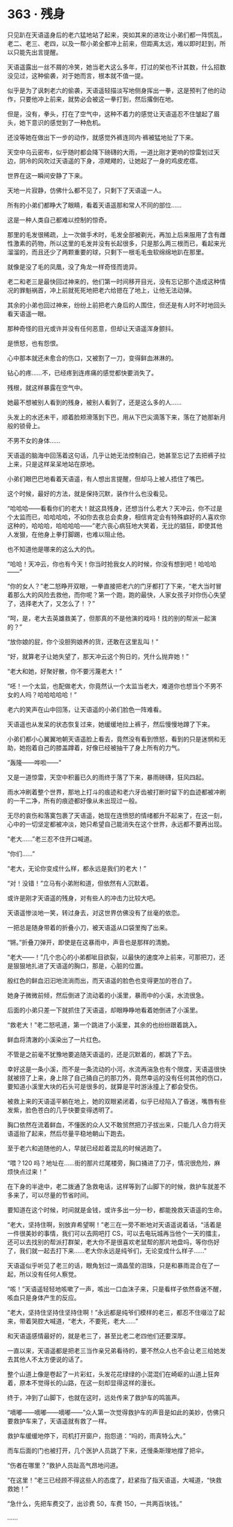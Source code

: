 # 363 · 残身

只见趴在天语遥身后的老六猛地站了起来，突如其来的进攻让小弟们都一阵慌乱，老二、老三、老四，以及一帮小弟全都冲上前来，但距离太远，难以即时赶到，所以只能先出言提醒。

天语遥露出一丝不屑的冷笑，她当老大这么多年，打过的架也不计其数，什么招数没见过，这种偷袭，对于她而言，根本就不值一提。

似乎是为了讽刺老六的偷袭，天语遥轻描淡写地侧身挥出一拳，这是预判了他的动作，只要他冲上前来，就势必会被这一拳打到，然后撂倒在地。

但是，没有，拳头，打在了空气中，这种不着力的感觉让天语遥忍不住皱起了眉头，她下意识的感觉到了一种危机。

还没等她在做出下一步的动作，就感觉外裤连同内·裤被猛地扯了下来。

天空中乌云密布，似乎随时都会降下磅礴的大雨，一道比刚才更响的惊雷划过天边，阴冷的风吹过天语遥的下身，凉飕飕的，让她起了一身的鸡皮疙瘩。

世界在这一瞬间安静了下来。

天地一片寂静，仿佛什么都不见了，只剩下了天语遥一人。

所有的小弟们都睁大了眼睛，看着天语遥那和常人不同的部位……

这是一种人类自己都难以控制的惊奇。

那里的毛发很稀疏，上一次做手术时，毛发全部被剃光，再加上后来服用了含有雌性激素的药物，所以这里的毛发并没有长起很多，只是那么两三根而已，看起来光溜溜的，而且还少了两颗重要的球，只剩下一根毛毛虫软绵绵地趴在那里。

就像是没了毛的凤凰，没了角龙一样奇怪而诡异。

老二和老三是最快回过神来的，他们第一时间移开目光，没有忘记那个造成这种情况的罪魁祸首，冲上前就死死地把老六给摁在了地上，让他无法动弹。

其余的小弟也回过神来，纷纷上前把老六身后的人围住，但还是有人时不时地回头看天语遥一眼。

那种奇怪的目光或许并没有任何恶意，但却让天语遥浑身颤抖。

是愤怒，也有怨恨。

心中那本就还未愈合的伤口，又被割了一刀，变得鲜血淋淋的。

钻心的疼……不，已经疼到连疼痛的感觉都快要消失了。

残根，就这样暴露在空气中。

她最不想被别人看到的残身，被别人看到了，还是这么多的人……

头发上的水还未干，顺着脸颊滑落到下巴，用从下巴尖滴落下来，落在了她那新月般的锁骨上。

不男不女的身体……

天语遥的脑海中回荡着这句话，几乎让她无法控制自己，她甚至忘记了去把裤子拉上来，只是这样呆呆地站在原地。

小弟们眼巴巴地看着天语遥，有人想出言提醒，但却马上被人捂住了嘴巴。

这个时候，最好的方法，就是保持沉默，装作什么也没看见。

“哈哈哈——看看你们的老大！就这具残身，还想当什么老大？天冲云，你不过是个太监而已，哈哈哈哈，不如你去夜总会卖身，相信肯定会有特殊癖好的人喜欢你这种的，哈哈哈，哈哈哈哈——”老六丧心病狂地大笑着，无比的猖狂，即使其他人发狠，在他身上拳打脚踢，也难以阻止他。

也不知道他是哪来的这么大的仇。

“哈哈！天冲云，你也有今天！你当时抢我女人的时候，你没有想到吧！哈哈哈——”

“你的女人？”老二怒睁开双眼，一拳直接把老六的门牙都打了下来，“老大当时冒着那么大的风险去救他，而你呢？第一个跑，跑的最快，人家女孩子对你伤心失望了，选择老大了，又怎么了！？”

“呵，是，老大去英雄救美了，但那真的不是他演的戏吗！找的别的帮派一起演的？”

“放你娘的屁，你个没胆狗娘养的货，还敢在这里乱叫！”

“好，就算老子让她失望了，那天冲云这个狗日的，凭什么抛弃她！”

“老大和她，好聚好散，你不要污蔑老大！”

“呸！一个太监，也配做老大，你竟然认一个太监当老大，难道你也想当个不男不女的人吗？哈哈哈哈哈！”

老六的笑声在山中回荡，让天语遥的小弟们脸色一阵难看。

天语遥也从发呆的状态恢复过来，她缓缓地拉上裤子，然后慢慢地蹲了下来。

小弟们都小心翼翼地朝天语遥脸上看去，竟然没有看到愤怒，看到的只是迷惘和无助，她抱着自己的膝盖蹲着，好像已经被抽干了身上所有的力气。

“轰隆——哗啦——”

又是一道惊雷，天空中积蓄已久的雨终于落了下来，暴雨磅礴，狂风四起。

雨水冲刷着整个世界，那地上打斗的痕迹和老六牙齿被打断时留下的血迹都被冲刷的一干二净，所有的痕迹都好像从未出现过一般。

无尽的哀伤和落寞包裹了天语遥，她现在连愤怒的情绪都升不起来了，在这一刻，心中的一切坚定都被冲淡，她只希望自己能消失在这个世界，永远都不要再出现。

“老大……”老三忍不住开口喊道。

“你们……”

“老大，无论你变成什么样，都永远是我们的老大！”

“对！没错！”立马有小弟附和道，但依然有人沉默着。

或许是刚才天语遥的残身，对有些人的冲击力比较大吧。

天语遥惨淡地一笑，转过身去，对这世界仿佛没有了丝毫的依恋。

一把总是随身带着的折叠小刀，被天语遥从口袋里掏了出来。

“锵。”折叠刀弹开，即使是在这暴雨中，声音也是那样的清脆。

“老大——！”几个忠心的小弟都呲目欲裂，以最快的速度冲上前来，可那把刀，还是狠狠地扎进了天语遥的胸口，那是，心脏的位置。

殷红色的鲜血汩汩地流淌而出，而天语遥的脸色也变得更加的苍白了。

她身子微微前倾，然后倒进了流动着的小溪里，暴雨中的小溪，水流很急。

后面的小弟只差一下就抓住了天语遥，却眼睁睁地看着她倒进了小溪里。

“救老大！”老二怒吼道，第一个跳进了小溪里，其余的也纷纷跟着跳入。

鲜血将清澈的小溪染出了一片红色。

不管是之前毫不犹豫地要追随天语遥的，还是沉默着的，都跳了下去。

幸好这是一条小溪，而不是一条流动的小河，水流再湍急也有个限度，天语遥很快就被捞了上来，身上除了自己捅自己的那刀外，竟然幸运的没有任何其他的伤口，要知道小溪里大块的石头可是很多的，就算是平时游泳撞上了都会受伤。

被救上来的天语遥平躺在地上，她的双眼紧闭着，似乎已经陷入了昏迷，嘴唇有些发紫，脸色苍白的几乎快要变得透明了。

胸口依然在流着鲜血，不懂医的众人又不敢贸然把刀子拔出来，只能几人合力将天语遥抬了起来，然后尽量平稳地朝山下跑去。

至于老六和追随他的人，早就已经趁着混乱的时候逃跑了。

“喂？120 吗？地址在……街的那片烂尾楼旁，胸口捅进了刀子，情况很危险，麻烦快点过来！”

在下身的半途中，老二拨通了急救电话，这样等到了山脚下的时候，救护车就差不多来了，可以尽量的节省时间。

要知道在这个时候，时间就是金钱，或许多出一分一秒，都能挽救天语遥的生命。

“老大，坚持住啊，别放弃希望啊！”老三在一旁不断地对天语遥说着话，“活着是一件很美妙的事情，我们可以去网吧打 CS，可以去电玩城再当他个一天的擂主，还可以去找别的帮派打群架，老大你不是很喜欢老鼠帮的那片地盘吗，等你伤好了，我们就一起去打下来……老大你永远是纯爷们，无论变成什么样子……”

天语遥似乎听见了老三的话，眼角划过一滴晶莹的泪珠，只是和暴雨混合在了一起，所以没有任何人察觉。

“咳！”天语遥轻轻地咳嗽了一声，咳出一口血沫子来，只是看样子依然昏迷不醒，咳血只是身体产生的反应。

“老大，坚持住坚持住坚持住啊！”永远都是纯爷们模样的老三，都忍不住啜泣了起来，带着哭腔大喊道，“老大，不要死，老大……”

和天语遥感情最好的，就是老三了，甚至比老二老四他们还要深厚。

一直以来，天语遥都是把老三当作亲兄弟看待的，要不然众人也不会让老三给她发去其他人不太方便说的话了。

整个山道上像是卷起了一片彩虹，头发花花绿绿的小混混们在崎岖的山道上狂奔着，原本不觉得长的山路，在这一刻却显得这样的漫长。

终于，冲到了山脚下，也就在这时，远处传来了救护车的鸣笛声。

“嘀嘟——嘀嘟——嘀嘟——”众人第一次觉得救护车的声音是如此的美妙，仿佛只要救护车来了，天语遥就有救了一样。

救护车缓缓地停下，司机打开窗户，抱怨道：“吗的，雨真特么大。”

而车后面的门也被打开，几个医护人员跳了下来，还慢条斯理地撑了把伞。

“伤者在哪里？”救护人员趾高气昂地问道。

“在这里！”老三已经顾不得这些人的态度了，赶紧指了指天语遥，大喊道，“快救救她！”

“急什么，先把车费交了，出诊费 50，车费 150，一共两百块钱。”

……
